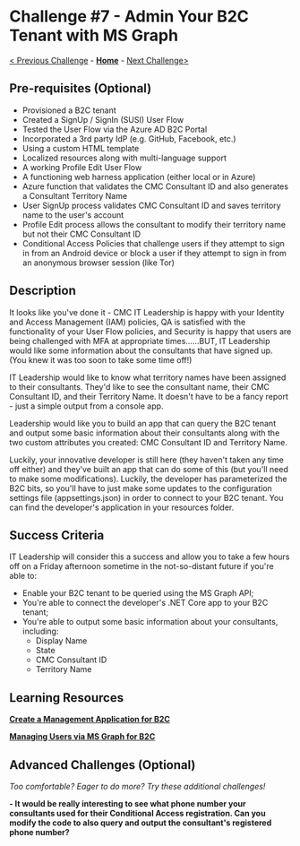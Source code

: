 # Challenge \#7 - Admin Your B2C Tenant with MS Graph

[< Previous Challenge](./06-conditional-access.md) - **[Home](../readme.md)** - [Next Challenge>](./08-prepare-ief.md)

## Pre-requisites (Optional)

- Provisioned a B2C tenant
- Created a SignUp / SignIn (SUSI) User Flow
- Tested the User Flow via the Azure AD B2C Portal
- Incorporated a 3rd party IdP (e.g. GitHub, Facebook, etc.)
- Using a custom HTML template
- Localized resources along with multi-language support
- A working Profile Edit User Flow
- A functioning web harness application (either local or in Azure)
- Azure function that validates the CMC Consultant ID and also generates a Consultant Territory Name
- User SignUp process validates CMC Consultant ID and saves territory name to the user's account
- Profile Edit process allows the consultant to modify their territory name but not their CMC Consultant ID
- Conditional Access Policies that challenge users if they attempt to sign in from an Android device or block a user if they attempt to sign in from an anonymous browser session (like Tor)

## Description

It looks like you've done it - CMC IT Leadership is happy with your Identity and Access Management (IAM) policies, QA is satisfied with the functionality of your User Flow policies, and Security is happy that users are being challenged with MFA at appropriate times......BUT, IT Leadership would like some information about the consultants that have signed up. (You knew it was too soon to take some time off!)

IT Leadership would like to know what territory names have been assigned to their consultants. They'd like to see the consultant name, their CMC Consultant ID, and their Territory Name. It doesn't have to be a fancy report - just a simple output from a console app.

Leadership would like you to build an app that can query the B2C tenant and output some basic information about their consultants along with the two custom attributes you created: CMC Consultant ID and Territory Name.

Luckily, your innovative developer is still here (they haven't taken any time off either) and they've built an app that can do some of this (but you'll need to make some modifications). Luckily, the developer has parameterized the B2C bits, so you'll have to just make some updates to the configuration settings file (appsettings.json) in order to connect to your B2C tenant. You can find the developer's application in your resources folder.

## Success Criteria

IT Leadership will consider this a success and allow you to take a few hours off on a Friday afternoon sometime in the not-so-distant future if you're able to:

- Enable your B2C tenant to be queried using the MS Graph API;
- You're able to connect the developer's .NET Core app to your B2C tenant;
- You're able to output some basic information about your consultants, including:
  - Display Name
  - State
  - CMC Consultant ID
  - Territory Name

## Learning Resources

**[Create a Management Application for B2C](https://docs.microsoft.com/en-us/azure/active-directory-b2c/microsoft-graph-get-started?tabs=app-reg-ga)**

**[Managing Users via MS Graph for B2C](https://docs.microsoft.com/en-us/azure/active-directory-b2c/manage-user-accounts-graph-api)**

## Advanced Challenges (Optional)

_Too comfortable? Eager to do more? Try these additional challenges!_

**- It would be really interesting to see what phone number your consultants used for their Conditional Access registration. Can you modify the code to also query and output the consultant's registered phone number?**
